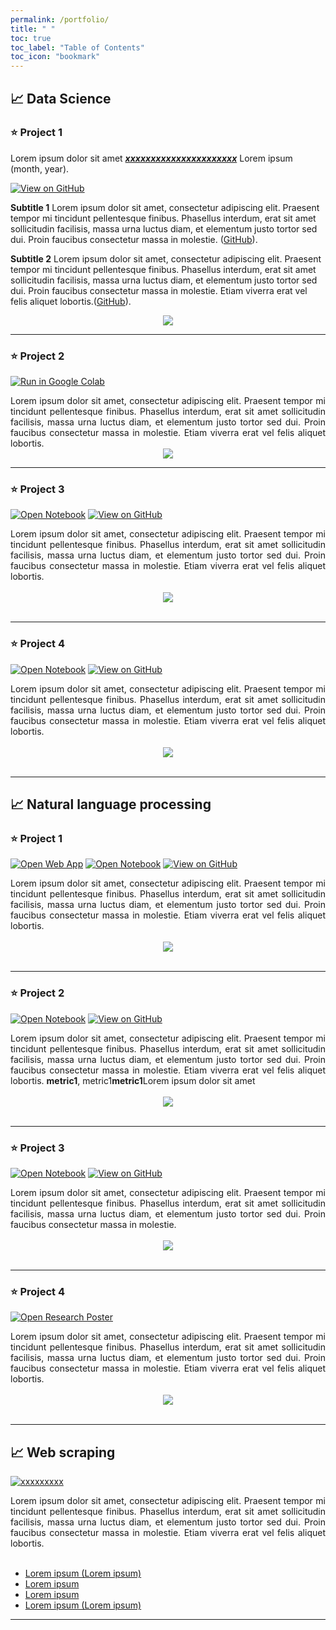 ```yaml
---
permalink: /portfolio/
title: " "
toc: true
toc_label: "Table of Contents"
toc_icon: "bookmark"
---
```

## 📈 Data Science

### ⭐️ Project 1

Lorem ipsum dolor sit amet [***xxxxxxxxxxxxxxxxxxxxxx***](https://github.com/CorinaDS/data-portfolio/) Lorem ipsum (month, year).

[![View on GitHub](https://img.shields.io/badge/GitHub-View_on_GitHub-blue?logo=GitHub)](https://github.com/CorinaDS/data-portfolio/)

**Subtitle 1** Lorem ipsum dolor sit amet, consectetur adipiscing elit. Praesent tempor mi tincidunt pellentesque finibus. Phasellus interdum, erat sit amet sollicitudin facilisis, massa urna luctus diam, et elementum justo tortor sed dui. Proin faucibus consectetur massa in molestie. ([GitHub](https://github.com/CorinaDS/data-portfolio/)).

**Subtitle 2** Lorem ipsum dolor sit amet, consectetur adipiscing elit. Praesent tempor mi tincidunt pellentesque finibus. Phasellus interdum, erat sit amet sollicitudin facilisis, massa urna luctus diam, et elementum justo tortor sed dui. Proin faucibus consectetur massa in molestie. Etiam viverra erat vel felis aliquet lobortis.([GitHub](https://github.com/CorinaDS/data-portfolio/)).

<center><img src="https://upload.wikimedia.org/wikipedia/commons/a/a9/Unalm_logo.png"/></center> 

---
### ⭐️ Project 2 

[![Run in Google Colab](https://img.shields.io/badge/Colab-Run_in_Google_Colab-blue?logo=Google&logoColor=FDBA18)](https://github.com/CorinaDS/data-portfolio/)

<div style="text-align: justify">Lorem ipsum dolor sit amet, consectetur adipiscing elit. Praesent tempor mi tincidunt pellentesque finibus. Phasellus interdum, erat sit amet sollicitudin facilisis, massa urna luctus diam, et elementum justo tortor sed dui. Proin faucibus consectetur massa in molestie. Etiam viverra erat vel felis aliquet lobortis.</div>

<center><img src="../../docs/images/favicon.png"/></center>   

---
### ⭐️ Project 3

[![Open Notebook](https://img.shields.io/badge/Jupyter-Open_Notebook-blue?logo=Jupyter)](https://github.com/CorinaDS/data-portfolio/blob/main/docs/chapter_02/colorbar.ipynb)
[![View on GitHub](https://img.shields.io/badge/GitHub-View_on_GitHub-blue?logo=GitHub)](https://github.com/CorinaDS/data-portfolio/)

<div style="text-align: justify">Lorem ipsum dolor sit amet, consectetur adipiscing elit. Praesent tempor mi tincidunt pellentesque finibus. Phasellus interdum, erat sit amet sollicitudin facilisis, massa urna luctus diam, et elementum justo tortor sed dui. Proin faucibus consectetur massa in molestie. Etiam viverra erat vel felis aliquet lobortis.</div>
<br>
<center><img src="../images/logo_rs.jpg"></center>
<br>

---
### ⭐️ Project  4

[![Open Notebook](https://img.shields.io/badge/Jupyter-Open_Notebook-blue?logo=Jupyter)](https://github.com/CorinaDS/data-portfolio/blob/main/docs/chapter_02/colorbar.ipynb)
[![View on GitHub](https://img.shields.io/badge/GitHub-View_on_GitHub-blue?logo=GitHub)](https://github.com/CorinaDS/data-portfolio/)

<div style="text-align: justify">Lorem ipsum dolor sit amet, consectetur adipiscing elit. Praesent tempor mi tincidunt pellentesque finibus. Phasellus interdum, erat sit amet sollicitudin facilisis, massa urna luctus diam, et elementum justo tortor sed dui. Proin faucibus consectetur massa in molestie. Etiam viverra erat vel felis aliquet lobortis.</div>
<br>
<center><img src="../images/logo_rs.jpg"/></center>
<br>

---
## 📈 Natural language processing

### ⭐️ Project 1

[![Open Web App](https://img.shields.io/badge/Streamlit-Open_Web_App-blue?logo=Streamlit)](https://corinads.github.io/data-portfolio/)
[![Open Notebook](https://img.shields.io/badge/Jupyter-Open_Notebook-blue?logo=Jupyter)](https://github.com/CorinaDS/data-portfolio/blob/main/docs/chapter_02/colorbar.ipynb)
[![View on GitHub](https://img.shields.io/badge/GitHub-View_on_GitHub-blue?logo=GitHub)](https://github.com/CorinaDS/data-portfolio)

<div style="text-align: justify">Lorem ipsum dolor sit amet, consectetur adipiscing elit. Praesent tempor mi tincidunt pellentesque finibus. Phasellus interdum, erat sit amet sollicitudin facilisis, massa urna luctus diam, et elementum justo tortor sed dui. Proin faucibus consectetur massa in molestie. Etiam viverra erat vel felis aliquet lobortis.</div>
<br>
<center><img src="../images/logo_rs.jpg"/></center>
<br>

---
### ⭐️ Project 2

[![Open Notebook](https://img.shields.io/badge/Jupyter-Open_Notebook-blue?logo=Jupyter)](https://github.com/CorinaDS/data-portfolio/blob/main/docs/chapter_02/colorbar.ipynb)
[![View on GitHub](https://img.shields.io/badge/GitHub-View_on_GitHub-blue?logo=GitHub)](https://github.com/CorinaDS/data-portfolio)

<div style="text-align: justify">Lorem ipsum dolor sit amet, consectetur adipiscing elit. Praesent tempor mi tincidunt pellentesque finibus. Phasellus interdum, erat sit amet sollicitudin facilisis, massa urna luctus diam, et elementum justo tortor sed dui. Proin faucibus consectetur massa in molestie. Etiam viverra erat vel felis aliquet lobortis. <b>metric1</b>, metric1<b>metric1</b>Lorem ipsum dolor sit amet</div>
<br>
<center><img src="../images/logo_rs.jpg"/></center>
<br>

---
### ⭐️ Project 3

[![Open Notebook](https://img.shields.io/badge/Jupyter-Open_Notebook-blue?logo=Jupyter)](https://github.com/CorinaDS/data-portfolio/blob/main/docs/chapter_02/colorbar.ipynb)
[![View on GitHub](https://img.shields.io/badge/GitHub-View_on_GitHub-blue?logo=GitHub)](https://github.com/CorinaDS/data-portfolio)

<div style="text-align: justify">Lorem ipsum dolor sit amet, consectetur adipiscing elit. Praesent tempor mi tincidunt pellentesque finibus. Phasellus interdum, erat sit amet sollicitudin facilisis, massa urna luctus diam, et elementum justo tortor sed dui. Proin faucibus consectetur massa in molestie.</div>
<br>
<center><img src="../images/logo_rs.jpg"/></center>
<br>

---
### ⭐️ Project 4

[![Open Research Poster](https://img.shields.io/badge/PDF-title_title_title-blue?logo=adobe-acrobat-reader&logoColor=white)](https://cgspace.cgiar.org/server/api/core/bitstreams/be134801-6981-4396-a803-abd410e5f147/content)

<div style="text-align: justify">Lorem ipsum dolor sit amet, consectetur adipiscing elit. Praesent tempor mi tincidunt pellentesque finibus. Phasellus interdum, erat sit amet sollicitudin facilisis, massa urna luctus diam, et elementum justo tortor sed dui. Proin faucibus consectetur massa in molestie. Etiam viverra erat vel felis aliquet lobortis.</div>
<br>
<center><img src="../images/logo_rs.jpg"/></center>
<br>

---
## 📈 Web scraping 

[![xxxxxxxxx](https://img.shields.io/badge/YouTube-Datos_en_escena-grey?logo=youtube&labelColor=FF0000)](https://www.youtube.com/@Datosenescena)

<div style="text-align: justify">Lorem ipsum dolor sit amet, consectetur adipiscing elit. Praesent tempor mi tincidunt pellentesque finibus. Phasellus interdum, erat sit amet sollicitudin facilisis, massa urna luctus diam, et elementum justo tortor sed dui. Proin faucibus consectetur massa in molestie. Etiam viverra erat vel felis aliquet lobortis.</div>
<br>

- [Lorem ipsum (Lorem ipsum)](https://www.youtube.com/@Datosenescena)
- [Lorem ipsum](https://www.youtube.com/@Datosenescena)
- [Lorem ipsum](https://www.youtube.com/@Datosenescena)
- [Lorem ipsum (Lorem ipsum)](https://www.youtube.com/@Datosenescena)

---